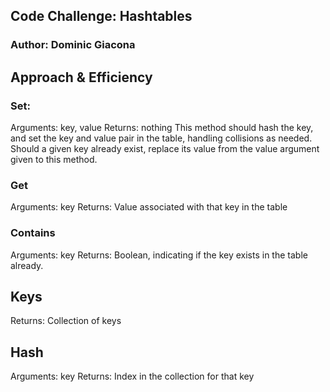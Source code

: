 ## Code Challenge: Hashtables
### Author: Dominic Giacona



## Approach & Efficiency
### Set:
  Arguments: key, value
  Returns: nothing
  This method should hash the key, and set the key and value pair in the table, handling collisions as needed.
  Should a given key already exist, replace its value from the value argument given to this method.

### Get
  Arguments: key
  Returns: Value associated with that key in the table

### Contains
  Arguments: key
  Returns: Boolean, indicating if the key exists in the table already.

## Keys
  Returns: Collection of keys

## Hash
  Arguments: key
  Returns: Index in the collection for that key


